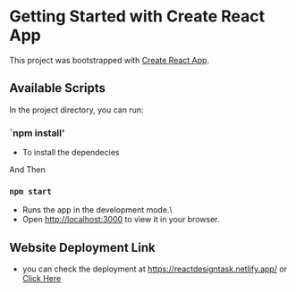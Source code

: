 # Getting Started with Create React App

This project was bootstrapped with [Create React App](https://github.com/facebook/create-react-app).

## Available Scripts

In the project directory, you can run:

### `npm install' 
  - To install the dependecies

And Then

### `npm start`
  - Runs the app in the development mode.\
  - Open [http://localhost:3000](http://localhost:3000) to view it in your browser.
  
  
## Website Deployment Link 
  - you can check the deployment at https://reactdesigntask.netlify.app/ or <a href="https://reactdesigntask.netlify.app/">Click Here</a>

